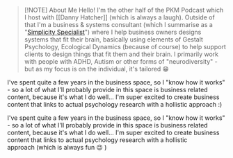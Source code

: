 > [!NOTE] About Me
> Hello! I'm the other half of the PKM Podcast which I host with [[Danny Hatcher]] (which is always a laugh). Outside of that I'm a business & systems consultant (which I summarise as a "[Simplicity Specialist]( https://simplicity-specialist.com/ )") where I help business owners designs systems that fit their brain, basically using elements of Gestalt Psychology, Ecological Dynamics (because of course) to help support clients to design things that fit them and their brain. I primarily work with people with ADHD, Autism or other forms of "neurodiversity" - but as my focus is on the individual, it's tailored 😁    

I've spent quite a few years in the business space, so I "know how it works" - so a lot of what I'll probably provide in this space is business related content, because it's what I do well... I'm super excited to create business content that links to actual psychology research with a hollistic approach :)  

I've spent quite a few years in the business space, so I "know how it works" - so a lot of what I'll probably provide in this space is business related content, because it's what I do well... I'm super excited to create business content that links to actual psychology research with a hollistic approach (which is always fun 😉 )

